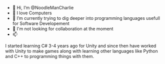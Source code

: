 - 👋 Hi, I’m @NoodleManCharlie
- 👀 I love Computers
- 🌱 I’m currently trying to dig deeper into programming languages usefull for Software Developement
- 💞️ I'm not looking for collaboration at the moment
- 📫 

I started learning C# 3-4 years ago for Unity and since then have worked with Unity to make games along with learning other languages like Python and C++ to programming things with them.

<!---
NoodleManCharlie/NoodleManCharlie is a ✨ special ✨ repository because its `README.md` (this file) appears on your GitHub profile.
You can click the Preview link to take a look at your changes.
--->
